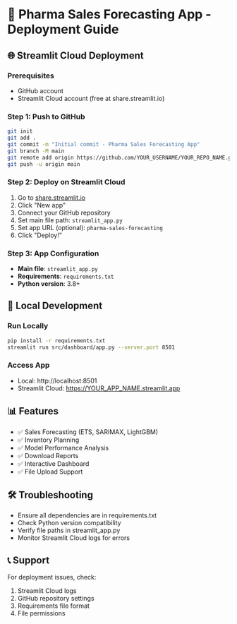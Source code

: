 # 🚀 Pharma Sales Forecasting App - Deployment Guide

## 🌐 Streamlit Cloud Deployment

### Prerequisites
- GitHub account
- Streamlit Cloud account (free at share.streamlit.io)

### Step 1: Push to GitHub
```bash
git init
git add .
git commit -m "Initial commit - Pharma Sales Forecasting App"
git branch -M main
git remote add origin https://github.com/YOUR_USERNAME/YOUR_REPO_NAME.git
git push -u origin main
```

### Step 2: Deploy on Streamlit Cloud
1. Go to [share.streamlit.io](https://share.streamlit.io)
2. Click "New app"
3. Connect your GitHub repository
4. Set main file path: `streamlit_app.py`
5. Set app URL (optional): `pharma-sales-forecasting`
6. Click "Deploy!"

### Step 3: App Configuration
- **Main file**: `streamlit_app.py`
- **Requirements**: `requirements.txt`
- **Python version**: 3.8+

## 🔧 Local Development

### Run Locally
```bash
pip install -r requirements.txt
streamlit run src/dashboard/app.py --server.port 8501
```

### Access App
- Local: http://localhost:8501
- Streamlit Cloud: https://YOUR_APP_NAME.streamlit.app

## 📊 Features
- ✅ Sales Forecasting (ETS, SARIMAX, LightGBM)
- ✅ Inventory Planning
- ✅ Model Performance Analysis
- ✅ Download Reports
- ✅ Interactive Dashboard
- ✅ File Upload Support

## 🛠️ Troubleshooting
- Ensure all dependencies are in requirements.txt
- Check Python version compatibility
- Verify file paths in streamlit_app.py
- Monitor Streamlit Cloud logs for errors

## 📞 Support
For deployment issues, check:
1. Streamlit Cloud logs
2. GitHub repository settings
3. Requirements file format
4. File permissions
